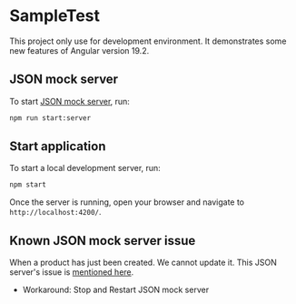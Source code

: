 # SampleTest

This project only use for development environment. It demonstrates some new features of Angular version 19.2.

## JSON mock server
To start [JSON mock server](https://www.npmjs.com/package/json-server), run:

```bash
npm run start:server
```

## Start application

To start a local development server, run:

```bash
npm start
```

Once the server is running, open your browser and navigate to `http://localhost:4200/`.

## Known JSON mock server issue

When a product has just been created. We cannot update it. This JSON server's issue is [mentioned here](https://github.com/typicode/json-server/issues/710).

 * Workaround: Stop and Restart JSON mock server

